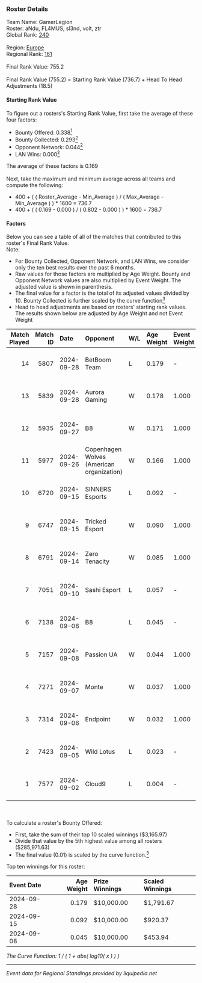 ### Roster Details<br />
Team Name: GamerLegion<br />
Roster: aNdu, FL4MUS, sl3nd, volt, ztr<br />
Global Rank: [240](../../standings_global_2025_02_28.md)<br />
<br />
Region: [Europe]( ../../standings_europe_2025_02_28.md)<br />
Regional Rank: [161]( ../../standings_europe_2025_02_28.md)<br />
<br />
Final Rank Value:  755.2<br />
<br />
Final Rank Value (755.2) = Starting Rank Value (736.7) + Head To Head Adjustments (18.5)<br />

#### Starting Rank Value<br />
To figure out a rosters's Starting Rank Value, first take the average of these four factors:<br />
- Bounty Offered: 0.338[<sup>1</sup>](#table2)
- Bounty Collected: 0.293[<sup>2</sup>](#table1)
- Opponent Network: 0.044[<sup>2</sup>](#table1)
- LAN Wins: 0.000[<sup>2</sup>](#table1)

The average of these factors is 0.169<br />
<br />
Next, take the maximum and minimum average across all teams and compute the following:<br />
- 400 + ( ( Roster_Average - Min_Average ) / ( Max_Average - Min_Average ) ) * 1600 = 736.7
- 400 + ( ( 0.169 - 0.000 ) / ( 0.802 - 0.000 ) ) * 1600 = 736.7


#### Factors<br />
Below you can see a table of all of the matches that contributed to this roster's Final Rank Value.<br />
Note:<br />

- For Bounty Collected, Opponent Network, and LAN Wins, we consider only the ten best results over the past 6 months.
- Raw values for those factors are multiplied by Age Weight. Bounty and Opponent Network values are also multiplied by Event Weight. The adjusted value is shown in parenthesis.
- The final value for a factor is the total of its adjusted values divided by 10. Bounty Collected is further scaled by the curve function[<sup>3</sup>](#curveFunction)
- Head to head adjustments are based on rosters' starting rank values. The results shown below are adjusted by Age Weight and not Event Weight
<span id="table1"></span><br />


| Match Played | Match ID | Date       | Opponent                                  | W/L | Age Weight | Event Weight | Bounty Collected | Opponent Network | LAN Wins  | H2H Adj. | Roster                         |
| -: | -: | :- | :- | :- | :- | :- | :- | :- | :- | -: | :- |
|           14 |     5807 | 2024-09-28 | BetBoom Team                              | L   | 0.179      | -            | -                | -                | -         |    -0.37 | aNdu, FL4MUS, sl3nd, volt, ztr |
|           13 |     5839 | 2024-09-28 | Aurora Gaming                             | W   | 0.178      | 1.000        | 0.023 (0.004)    | 0.599 (0.107)    | 0 (0.000) |     4.80 | aNdu, FL4MUS, sl3nd, volt, ztr |
|           12 |     5935 | 2024-09-27 | B8                                        | W   | 0.171      | 1.000        | 0.148 (0.025)    | 0.828 (0.141)    | 0 (0.000) |     5.28 | aNdu, FL4MUS, sl3nd, volt, ztr |
|           11 |     5977 | 2024-09-26 | Copenhagen Wolves (American organization) | W   | 0.166      | 1.000        | 0.000 (0.000)    | 0.075 (0.012)    | 0 (0.000) |     1.70 | aNdu, FL4MUS, sl3nd, volt, ztr |
|           10 |     6720 | 2024-09-15 | SINNERS Esports                           | L   | 0.092      | -            | -                | -                | -         |    -0.18 | aNdu, FL4MUS, sl3nd, volt, ztr |
|            9 |     6747 | 2024-09-15 | Tricked Esport                            | W   | 0.090      | 1.000        | 0.040 (0.004)    | 0.628 (0.057)    | 0 (0.000) |     2.31 | aNdu, FL4MUS, sl3nd, volt, ztr |
|            8 |     6791 | 2024-09-14 | Zero Tenacity                             | W   | 0.085      | 1.000        | 0.033 (0.003)    | 0.842 (0.072)    | 0 (0.000) |     2.40 | aNdu, FL4MUS, sl3nd, volt, ztr |
|            7 |     7051 | 2024-09-10 | Sashi Esport                              | L   | 0.057      | -            | -                | -                | -         |    -0.09 | aNdu, FL4MUS, sl3nd, volt, ztr |
|            6 |     7138 | 2024-09-08 | B8                                        | L   | 0.045      | -            | -                | -                | -         |    -0.03 | aNdu, FL4MUS, sl3nd, volt, ztr |
|            5 |     7157 | 2024-09-08 | Passion UA                                | W   | 0.044      | 1.000        | 0.029 (0.001)    | 0.544 (0.024)    | 0 (0.000) |     1.25 | aNdu, FL4MUS, sl3nd, volt, ztr |
|            4 |     7271 | 2024-09-07 | Monte                                     | W   | 0.037      | 1.000        | 0.035 (0.001)    | 0.263 (0.010)    | 0 (0.000) |     0.92 | aNdu, FL4MUS, sl3nd, volt, ztr |
|            3 |     7314 | 2024-09-06 | Endpoint                                  | W   | 0.032      | 1.000        | 0.010 (0.000)    | 0.417 (0.013)    | 0 (0.000) |     0.74 | aNdu, FL4MUS, sl3nd, volt, ztr |
|            2 |     7423 | 2024-09-05 | Wild Lotus                                | L   | 0.023      | -            | -                | -                | -         |    -0.17 | aNdu, FL4MUS, sl3nd, volt, ztr |
|            1 |     7577 | 2024-09-02 | Cloud9                                    | L   | 0.004      | -            | -                | -                | -         |    -0.04 | aNdu, FL4MUS, sl3nd, volt, ztr |

<br />
<span id="table2"></span><br />
To calculate a roster's Bounty Offered:<br />

- First, take the sum of their top 10 scaled winnings ($3,165.97)
- Divide that value by the 5th highest value among all rosters ($285,971.63)
- The final value (0.01) is scaled by the curve function.[<sup>3</sup>](#curveFunction)

Top ten winnings for this roster:<br />

| Event Date | Age Weight | Prize Winnings | Scaled Winnings |
| :- | -: | :- | :- |
| 2024-09-28 |      0.179 | $10,000.00     | $1,791.67       |
| 2024-09-15 |      0.092 | $10,000.00     | $920.37         |
| 2024-09-08 |      0.045 | $10,000.00     | $453.94         |


<span id="curveFunction"></span>_The Curve Function: 1 / ( 1 + abs( log10( x ) ) )_<br />

---
_Event data for Regional Standings provided by liquipedia.net_<br />
